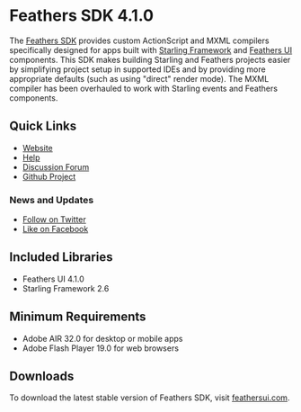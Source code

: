 # Feathers SDK 4.1.0

The [Feathers SDK](https://feathersui.com/sdk/) provides custom ActionScript and MXML compilers specifically designed for apps built with [Starling Framework](https://gamua.com/starling/) and [Feathers UI](https://feathersui.com/) components. This SDK makes building Starling and Feathers projects easier by simplifying project setup in supported IDEs and by providing more appropriate defaults (such as using "direct" render mode). The MXML compiler has been overhauled to work with Starling events and Feathers components.

## Quick Links

* [Website](https://feathersui.com/sdk/)
* [Help](https://feathersui.com/learn/as3-starling/sdk/)
* [Discussion Forum](https://forum.starling-framework.org/t/feathers)
* [Github Project](https://github.com/BowlerHatLLC/feathers-sdk)

### News and Updates

* [Follow on Twitter](https://twitter.com/feathersui)
* [Like on Facebook](https://facebook.com/feathersui)

## Included Libraries

* Feathers UI 4.1.0
* Starling Framework 2.6

## Minimum Requirements

* Adobe AIR 32.0 for desktop or mobile apps
* Adobe Flash Player 19.0 for web browsers

## Downloads

To download the latest stable version of Feathers SDK, visit [feathersui.com](https://feathersui.com/).